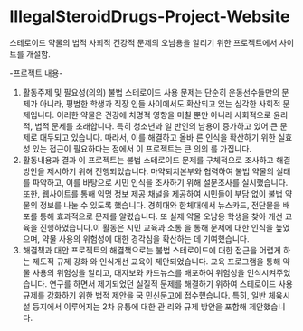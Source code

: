 # IllegalSteroidDrugs-Project-Website
스테로이드 약물의 법적 사회적 건강적 문제의 오남용을 알리기 위한 프로젝트에서 사이트를 개설함.


-프로젝트 내용-
1. 활동주제 및 필요성(의의)
불법 스테로이드 사용 문제는 단순히 운동선수들만의 문제가 아니라, 평범한 학생과 직장 인들 사이에서도 확산되고 있는 심각한 사회적 문제입니다. 이러한 약물은 건강에 치명적 영향을 미칠 뿐만 아니라 사회적으로 윤리적, 법적 문제를 초래합니다. 특히 청소년과 일 반인의 남용이 증가하고 있어 큰 문제로 대두되고 있습니다. 따라서, 이를 해결하고 올바 른 인식을 확산하기 위한 실효성 있는 접근이 필요하다는 점에서 이 프로젝트는 큰 의의
를 가집니다.
2. 활동내용과 결과
이 프로젝트는 불법 스테로이드 문제를 구체적으로 조사하고 해결 방안을 제시하기 위해 진행되었습니다. 마약퇴치본부와 협력하여 불법 약물의 실태를 파악하고, 이를 바탕으로 시민 인식을 조사하기 위해 설문조사를 실시했습니다. 또한, 웹사이트를 통해 익명 정보 제공 채널을 제공하여 시민들이 부담 없이 불법 약물의 정보를 나눌 수 있도록 했습니다. 경희대와 한체대에서 뉴스카드, 전단물을 배포를 통해 효과적으로 문제를 알렸습니다. 또 실제 약물 오남용 학생을 찾아 개선 교육을 진행하였습니다.이 활동은 시민 교육과 소통 을 통해 문제에 대한 인식을 높였으며, 약물 사용의 위험성에 대한 경각심을 확산하는 데
기여했습니다.
3. 해결책과 대안
프로젝트의 해결책으로는 불법 스테로이드에 대한 접근을 어렵게 하는 제도적 규제 강화 와 인식개선 교육이 제안되었습니다. 교육 프로그램을 통해 약물 사용의 위험성을 알리고, 대자보와 카드뉴스를 배포하여 위험성을 인식시켜주었습니다. 연구를 하면서 제기되었던 실질적 문제를 해결하기 위하여 스테로이드 사용 규제를 강화하기 위한 법적 제안을 국 민신문고에 접수했습니다. 특히, 일반 체육시설 등지에서 이루어지는 2차 유통에 대한 관 리와 규제 방안을 포함해 제안했습니다.
